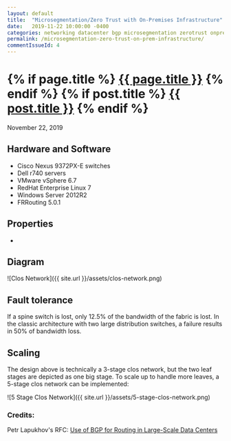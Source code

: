```yaml
---
layout: default
title:  "Microsegmentation/Zero Trust with On-Premises Infrastructure"
date:   2019-11-22 10:00:00 -0400
categories: networking datacenter bgp microsegmentation zerotrust onprem
permalink: /microsegmentation-zero-trust-on-prem-infrastructure/
commentIssueId: 4
---
```


<h1 class="entry-title">
{% if page.title %}
    <a href="{{ root_url }}{{ page.url }}">{{ page.title }}</a>
{% endif %}
{% if post.title %}
    <a href="{{ root_url }}{{ post.url }}">{{ post.title }}</a>
{% endif %}
</h1>

November 22, 2019

## Hardware and Software
* Cisco Nexus 9372PX-E switches
* Dell r740 servers
* VMware vSphere 6.7
* RedHat Enterprise Linux 7
* Windows Server 2012R2
* FRRouting 5.0.1

## Properties
* 


## Diagram

![Clos Network]({{ site.url }}/assets/clos-network.png)


## Fault tolerance

If a spine switch is lost, only 12.5% of the bandwidth of the fabric is lost.  In the classic architecture with two large distribution switches, a failure results in 50% of bandwidth loss.

## Scaling

The design above is technically a 3-stage clos network, but the two leaf stages are depicted as one big stage.  To scale up to handle more leaves, a 5-stage clos network can be implemented:


![5 Stage Clos Network]({{ site.url }}/assets/5-stage-clos-network.png)


### Credits:

Petr Lapukhov's RFC: 
<a href="https://tools.ietf.org/html/rfc7938">Use of BGP for Routing in Large-Scale Data Centers</a>
